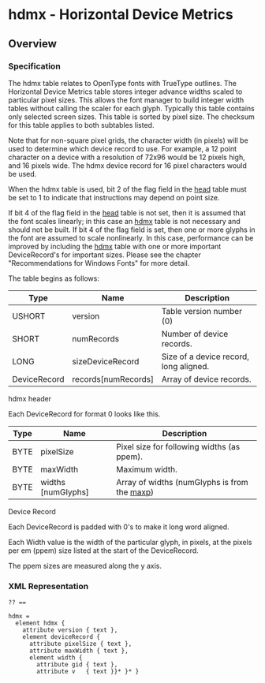 # hdmx - Horizontal Device Metrics

## Overview

### Specification

The hdmx table relates to OpenType fonts with TrueType outlines. The
Horizontal Device Metrics table stores integer advance widths scaled to
particular pixel sizes. This allows the font manager to build integer
width tables without calling the scaler for each glyph. Typically this
table contains only selected screen sizes. This table is sorted by pixel
size. The checksum for this table applies to both subtables listed.

Note that for non-square pixel grids, the character width (in pixels)
will be used to determine which device record to use. For example, a 12
point character on a device with a resolution of 72x96 would be 12
pixels high, and 16 pixels wide. The hdmx device record for 16 pixel
characters would be used.

When the hdmx table is used, bit 2 of the flag field in the
[head](#chapter.head) table must be set to 1 to indicate that
instructions may depend on point size.

If bit 4 of the flag field in the [head](#chapter.head) table is not
set, then it is assumed that the font scales linearly; in this case an
[hdmx](#chapter.hdmx) table is not necessary and should not be built. If
bit 4 of the flag field is set, then one or more glyphs in the font are
assumed to scale nonlinearly. In this case, performance can be improved
by including the [hdmx](#chapter.hdmx) table with one or more important
DeviceRecord's for important sizes. Please see the chapter
"Recommendations for Windows Fonts" for more detail.

The table begins as follows:

| Type         | Name                  | Description                            |
| ------------ | --------------------- | -------------------------------------- |
| USHORT       | version               | Table version number (0)               |
| SHORT        | numRecords            | Number of device records.              |
| LONG         | sizeDeviceRecord      | Size of a device record, long aligned. |
| DeviceRecord | records\[numRecords\] | Array of device records.               |

hdmx header

Each DeviceRecord for format 0 looks like this.

| Type | Name                 | Description                                                   |
| ---- | -------------------- | ------------------------------------------------------------- |
| BYTE | pixelSize            | Pixel size for following widths (as ppem).                    |
| BYTE | maxWidth             | Maximum width.                                                |
| BYTE | widths \[numGlyphs\] | Array of widths (numGlyphs is from the [maxp](#chapter.maxp)) |

Device Record

Each DeviceRecord is padded with 0's to make it long word aligned.

Each Width value is the width of the particular glyph, in pixels, at the
pixels per em (ppem) size listed at the start of the DeviceRecord.

The ppem sizes are measured along the y axis.

### XML Representation

    ?? ==
          
    hdmx =
      element hdmx {
        attribute version { text },
        element deviceRecord {
          attribute pixelSize { text },
          attribute maxWidth { text },
          element width {
            attribute gid { text },
            attribute v   { text }}* }* }

